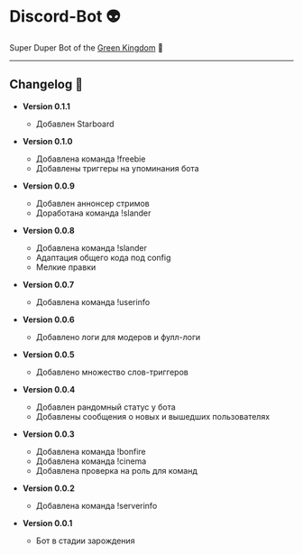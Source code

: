 # Discord-Bot :alien:

Super Duper Bot of the [Green Kingdom](https://discord.com/invite/Z3tv7dr) :european_castle:

---

## Changelog :scroll:

-   **Version 0.1.1**

    -   Добавлен Starboard

-   **Version 0.1.0**

    -   Добавлена команда !freebie
    -   Добавлены триггеры на упоминания бота

-   **Version 0.0.9**

    -   Добавлен аннонсер стримов
    -   Доработана команда !slander

-   **Version 0.0.8**

    -   Добавлена команда !slander
    -   Адаптация общего кода под config
    -   Мелкие правки

-   **Version 0.0.7**

    -   Добавлена команда !userinfo

-   **Version 0.0.6**

    -   Добавлено логи для модеров и фулл-логи

-   **Version 0.0.5**

    -   Добавлено множество слов-триггеров

-   **Version 0.0.4**

    -   Добавлен рандомный статус у бота
    -   Добавлены сообщения о новых и вышедших пользователях

-   **Version 0.0.3**

    -   Добавлена команда !bonfire
    -   Добавлена команда !cinema
    -   Добавлена проверка на роль для команд

-   **Version 0.0.2**

    -   Добавлена команда !serverinfo

-   **Version 0.0.1**

    -   Бот в стадии зарождения

